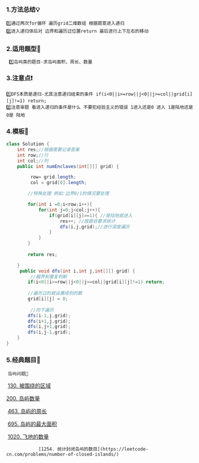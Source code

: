 ### 	1.方法总结💡

```
1️⃣通过两次for循环 遍历grid二维数组 根据题意进入递归 
2️⃣进入递归体后对 边界和遍历过位置return 最后进行上下左右的移动
```

### 	2.适用题型🎯

```tex
 1️⃣岛屿类的题目-求岛屿面积、周长、数量
```

### 	3.注意点❗

```
1️⃣DFS本质是递归-尤其注意递归结束的条件 if(i<0||i>=row||j<0||j>=col||grid[i][j]!=1) return;
2️⃣注意审题 看进入递归的条件是什么 不要犯经验主义的错误 1进入还是0 进入 1是陆地还是0是 陆地
```

### 	4.模板🔑

```java
class Solution {
    int res;//根据需要记录答案
    int row;//行 
    int col;//列
    public int numEnclaves(int[][] grid) {

         row= grid.length;
         col = grid[0].length;

        //特殊处理 例如:边界0/1的情况要处理

        for(int i =0;i<row;i++){
            for(int j=0;j<col;j++){
                if(grid[i][j]==1){ //是陆地就进入
                    res++; //按题目要求统计  
                    dfs(i,j,grid);//进行深度遍历
                }
            }
        }
        
        return res;

    }
     public void dfs(int i,int j,int[][] grid) {
         //越界和重复判断
        if(i<0||i>=row||j<0||j>=col||grid[i][j]!=1) return; 
         
		//遍历过的就设置成别的数
        grid[i][j] = 0;
		
         //向下遍历
        dfs(i-1,j,grid);
        dfs(i+1,j,grid);
        dfs(i,j+1,grid);
        dfs(i,j-1,grid);  
    }
}
```

### 5.经典题目📝

​	`岛屿问题🥥`

​		[130. 被围绕的区域](https://leetcode-cn.com/problems/surrounded-regions/)

[		200. 岛屿数量](https://leetcode-cn.com/problems/number-of-islands/)

​		[463. 岛屿的周长](https://leetcode-cn.com/problems/island-perimeter/)

​	   [695. 岛屿的最大面积](https://leetcode-cn.com/problems/max-area-of-island/)

​       [1020. 飞地的数量](https://leetcode-cn.com/problems/number-of-enclaves/)

 	    		[1254. 统计封闭岛屿的数目](https://leetcode-cn.com/problems/number-of-closed-islands/)		
